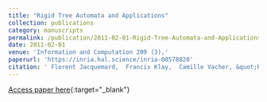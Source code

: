 ```yaml
---
title: "Rigid Tree Automata and Applications"
collection: publications
category: manuscripts
permalink: /publication/2011-02-01-Rigid-Tree-Automata-and-Applications
date: 2011-02-01
venue: 'Information and Computation 209 (3),'
paperurl: 'https://inria.hal.science/inria-00578820'
citation: ' Florent Jacquemard,  Francis Klay,  Camille Vacher, &quot;Rigid Tree Automata and Applications.&quot; Information and Computation 209 (3), 2011.'
---
```

[Access paper here](https://doi.org/10.1016/j.ic.2010.11.015){:target="_blank"}
